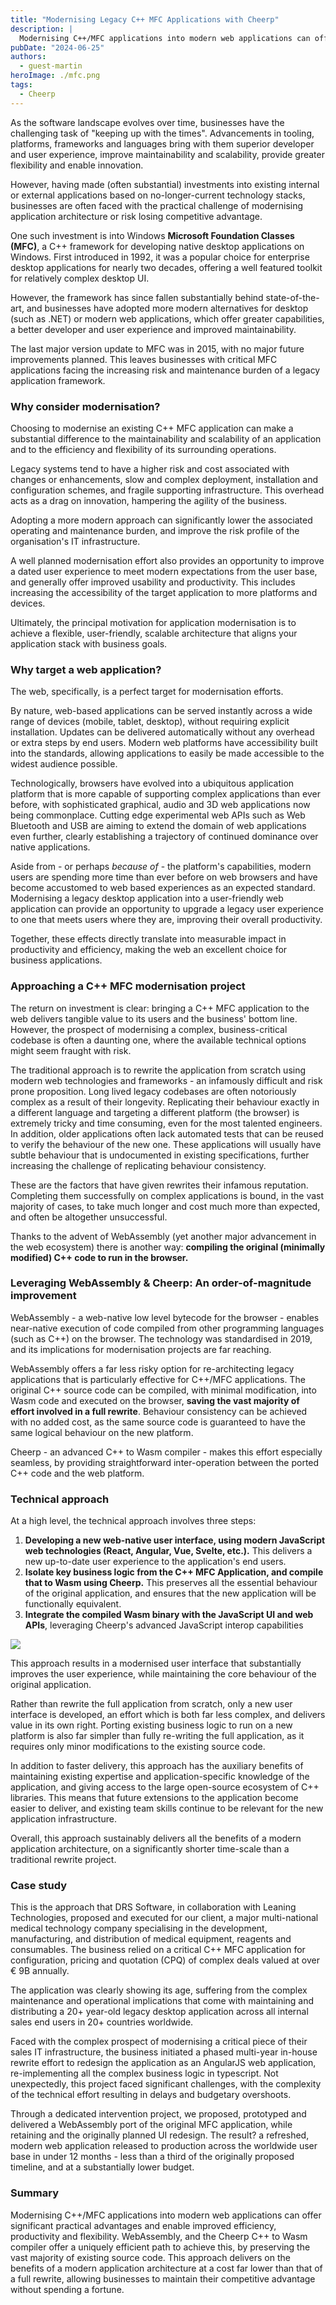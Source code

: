 ```yaml
---
title: "Modernising Legacy C++ MFC Applications with Cheerp"
description: |
  Modernising C++/MFC applications into modern web applications can offer significant practical advantages and enable improved efficiency, productivity and flexibility. WebAssembly, and the Cheerp C++ to Wasm compiler offer a uniquely efficient path to achieve this, by preserving the vast majority of existing source code.
pubDate: "2024-06-25"
authors:
  - guest-martin
heroImage: ./mfc.png
tags:
  - Cheerp
---
```


As the software landscape evolves over time, businesses have the challenging task of "keeping up with the times". Advancements in tooling, platforms, frameworks and languages bring with them superior developer and user experience, improve maintainability and scalability, provide greater flexibility and enable innovation.

However, having made (often substantial) investments into existing internal or external applications based on no-longer-current technology stacks, businesses are often faced with the practical challenge of modernising application architecture or risk losing competitive advantage.

One such investment is into Windows **Microsoft Foundation Classes (MFC)**, a C++ framework for developing native desktop applications on Windows. First introduced in 1992, it was a popular choice for enterprise desktop applications for nearly two decades, offering a well featured toolkit for relatively complex desktop UI.

However, the framework has since fallen substantially behind state-of-the-art, and businesses have adopted more modern alternatives for desktop (such as .NET) or modern web applications, which offer greater capabilities, a better developer and user experience and improved maintainability.

The last major version update to MFC was in 2015, with no major future improvements planned. This leaves businesses with critical MFC applications facing the increasing risk and maintenance burden of a legacy application framework.

### Why consider modernisation?

Choosing to modernise an existing C++ MFC application can make a substantial difference to the maintainability and scalability of an application and to the efficiency and flexibility of its surrounding operations.

Legacy systems tend to have a higher risk and cost associated with changes or enhancements, slow and complex deployment, installation and configuration schemes, and fragile supporting infrastructure. This overhead acts as a drag on innovation, hampering the agility of the business.

Adopting a more modern approach can significantly lower the associated operating and maintenance burden, and improve the risk profile of the organisation's IT infrastructure.

A well planned modernisation effort also provides an opportunity to improve a dated user experience to meet modern expectations from the user base, and generally offer improved usability and productivity. This includes increasing the accessibility of the target application to more platforms and devices.

Ultimately, the principal motivation for application modernisation is to achieve a flexible, user-friendly, scalable architecture that aligns your application stack with business goals.

### Why target a web application?

The web, specifically, is a perfect target for modernisation efforts.

By nature, web-based applications can be served instantly across a wide range of devices (mobile, tablet, desktop), without requiring explicit installation. Updates can be delivered automatically without any overhead or extra steps by end users. Modern web platforms have accessibility built into the standards, allowing applications to easily be made accessible to the widest audience possible.

Technologically, browsers have evolved into a ubiquitous application platform that is more capable of supporting complex applications than ever before, with sophisticated graphical, audio and 3D web applications now being commonplace. Cutting edge experimental web APIs such as Web Bluetooth and USB are aiming to extend the domain of web applications even further, clearly establishing a trajectory of continued dominance over native applications.

Aside from - or perhaps _because of_ - the platform's capabilities, modern users are spending more time than ever before on web browsers and have become accustomed to web based experiences as an expected standard. Modernising a legacy desktop application into a user-friendly web application can provide an opportunity to upgrade a legacy user experience to one that meets users where they are, improving their overall productivity.

Together, these effects directly translate into measurable impact in productivity and efficiency, making the web an excellent choice for business applications.

### Approaching a C++ MFC modernisation project

The return on investment is clear: bringing a C++ MFC application to the web delivers tangible value to its users and the business' bottom line. However, the prospect of modernising a complex, business-critical codebase is often a daunting one, where the available technical options might seem fraught with risk.

The traditional approach is to rewrite the application from scratch using modern web technologies and frameworks - an infamously difficult and risk prone proposition. Long lived legacy codebases are often notoriously complex as a result of their longevity. Replicating their behaviour exactly in a different language and targeting a different platform (the browser) is extremely tricky and time consuming, even for the most talented engineers. In addition, older applications often lack automated tests that can be reused to verify the behaviour of the new one. These applications will usually have subtle behaviour that is undocumented in existing specifications, further increasing the challenge of replicating behaviour consistency.

These are the factors that have given rewrites their infamous reputation. Completing them successfully on complex applications is bound, in the vast majority of cases, to take much longer and cost much more than expected, and often be altogether unsuccessful.

Thanks to the advent of WebAssembly (yet another major advancement in the web ecosystem) there is another way: **compiling the original (minimally modified) C++ code to run in the browser.**

### Leveraging WebAssembly & Cheerp: An order-of-magnitude improvement

WebAssembly - a web-native low level bytecode for the browser - enables near-native execution of code compiled from other programming languages (such as C++) on the browser. The technology was standardised in 2019, and its implications for modernisation projects are far reaching.

WebAssembly offers a far less risky option for re-architecting legacy applications that is particularly effective for C++/MFC applications. The original C++ source code can be compiled, with minimal modification, into Wasm code and executed on the browser, **saving the vast majority of effort involved in a full rewrite**. Behaviour consistency can be achieved with no added cost, as the same source code is guaranteed to have the same logical behaviour on the new platform.

Cheerp - an advanced C++ to Wasm compiler - makes this effort especially seamless, by providing straightforward inter-operation between the ported C++ code and the web platform.

### Technical approach

At a high level, the technical approach involves three steps:

1. **Developing a new web-native user interface, using modern JavaScript web technologies (React, Angular, Vue, Svelte, etc.).** This delivers a new up-to-date user experience to the application's end users.
2. **Isolate key business logic from the C++ MFC Application, and compile that to Wasm using Cheerp.** This preserves all the essential behaviour of the original application, and ensures that the new application will be functionally equivalent.
3. **Integrate the compiled Wasm binary with the JavaScript UI and web APIs**, leveraging Cheerp's advanced JavaScript interop capabilities

![](./mfc-diagram.png)

This approach results in a modernised user interface that substantially improves the user experience, while maintaining the core behaviour of the original application.

Rather than rewrite the full application from scratch, only a new user interface is developed, an effort which is both far less complex, and delivers value in its own right. Porting existing business logic to run on a new platform is also far simpler than fully re-writing the full application, as it requires only minor modifications to the existing source code.

In addition to faster delivery, this approach has the auxiliary benefits of maintaining existing expertise and application-specific knowledge of the application, and giving access to the large open-source ecosystem of C++ libraries. This means that future extensions to the application become easier to deliver, and existing team skills continue to be relevant for the new application infrastructure.

Overall, this approach sustainably delivers all the benefits of a modern application architecture, on a significantly shorter time-scale than a traditional rewrite project.

### Case study

This is the approach that DRS Software, in collaboration with Leaning Technologies, proposed and executed for our client, a major multi-national medical technology company specialising in the development, manufacturing, and distribution of medical equipment, reagents and consumables. The business relied on a critical C++ MFC application for configuration, pricing and quotation (CPQ) of complex deals valued at over € 9B annually.

The application was clearly showing its age, suffering from the complex maintenance and operational implications that come with maintaining and distributing a 20+ year-old legacy desktop application across all internal sales end users in 20+ countries worldwide.

Faced with the complex prospect of modernising a critical piece of their sales IT infrastructure, the business initiated a phased multi-year in-house rewrite effort to redesign the application as an AngularJS web application, re-implementing all the complex business logic in typescript. Not unexpectedly, this project faced significant challenges, with the complexity of the technical effort resulting in delays and budgetary overshoots.

Through a dedicated intervention project, we proposed, prototyped and delivered a WebAssembly port of the original MFC application, while retaining and the originally planned UI redesign. The result? a refreshed, modern web application released to production across the worldwide user base in under 12 months - less than a third of the originally proposed timeline, and at a substantially lower budget.

### Summary

Modernising C++/MFC applications into modern web applications can offer significant practical advantages and enable improved efficiency, productivity and flexibility. WebAssembly, and the Cheerp C++ to Wasm compiler offer a uniquely efficient path to achieve this, by preserving the vast majority of existing source code. This approach delivers on the benefits of a modern application architecture at a cost far lower than that of a full rewrite, allowing businesses to maintain their competitive advantage without spending a fortune.
